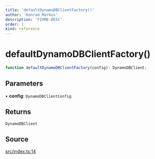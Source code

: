 ```yaml
---
title: 'defaultDynamoDBClientFactory()'
author: 'Konrad Markus'
description: 'FIXME-DESC'
order: 1
kind: reference
---
```


# defaultDynamoDBClientFactory()

```ts
function defaultDynamoDBClientFactory(config): DynamoDBClient;
```

## Parameters

• **config**: `DynamoDBClientConfig`

## Returns

`DynamoDBClient`

## Source

[src/index.ts:14](https://github.com/konkerdotdev/aws-client-effect-dynamodb/blob/61cc23ece48bc14ff19d7990e27b716d0c6ee7ed/src/index.ts#L14)
